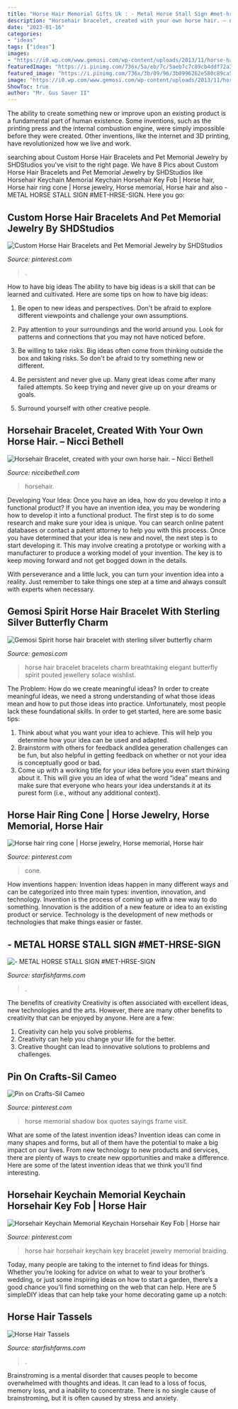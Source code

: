 ```yaml
---
title: "Horse Hair Memorial Gifts Uk : - Metal Horse Stall Sign #met-hrse-sign"
description: "Horsehair bracelet, created with your own horse hair. – nicci bethell"
date: "2023-01-16"
categories:
- "ideas"
tags: ["ideas"]
images:
- "https://i0.wp.com/www.gemosi.com/wp-content/uploads/2013/11/horse-hair-bracelet-gemosi.jpg?fit=1020%2C800"
featuredImage: "https://i.pinimg.com/736x/5a/eb/7c/5aeb7c7c89cb4ddf72a303f356b1e48b--horse-shadow-box-memorial-ideas.jpg"
featured_image: "https://i.pinimg.com/736x/3b/09/96/3b0996262e580c89ca5928348326294d.jpg"
image: "https://i0.wp.com/www.gemosi.com/wp-content/uploads/2013/11/horse-hair-bracelet-gemosi.jpg?fit=1020%2C800"
ShowToc: true
author: "Mr. Gus Sauer II"
---
```



The ability to create something new or improve upon an existing product is a fundamental part of human existence. Some inventions, such as the printing press and the internal combustion engine, were simply impossible before they were created. Other inventions, like the internet and 3D printing, have revolutionized how we live and work.

	

		
searching about Custom Horse Hair Bracelets and Pet Memorial Jewelry by SHDStudios you've visit to the right page. We have 8 Pics about Custom Horse Hair Bracelets and Pet Memorial Jewelry by SHDStudios like Horsehair Keychain Memorial Keychain Horsehair Key Fob | Horse hair, Horse hair ring cone | Horse jewelry, Horse memorial, Horse hair and also - METAL HORSE STALL SIGN #MET-HRSE-SIGN. Here you go:
		
    
## Custom Horse Hair Bracelets And Pet Memorial Jewelry By SHDStudios

<img loading=lazy src="https://i.pinimg.com/736x/3b/09/96/3b0996262e580c89ca5928348326294d.jpg" onerror="this.onerror=null;this.src='https://tse4.mm.bing.net/th?id=OIP.Y7sEMC0sYYcMk4GzuG_7jwHaF4&amp;pid=15.1';" alt="Custom Horse Hair Bracelets and Pet Memorial Jewelry by SHDStudios">

_Source: pinterest.com_

>. 

	

How to have big ideas
The ability to have big ideas is a skill that can be learned and cultivated. Here are some tips on how to have big ideas:
1. Be open to new ideas and perspectives. Don't be afraid to explore different viewpoints and challenge your own assumptions.

2. Pay attention to your surroundings and the world around you. Look for patterns and connections that you may not have noticed before.

3. Be willing to take risks. Big ideas often come from thinking outside the box and taking risks. So don't be afraid to try something new or different.

4. Be persistent and never give up. Many great ideas come after many failed attempts. So keep trying and never give up on your dreams or goals.

5. Surround yourself with other creative people.

    
## Horsehair Bracelet, Created With Your Own Horse Hair. – Nicci Bethell

<img loading=lazy src="https://cdn.shopify.com/s/files/1/0223/1533/products/319DCA31-A5FA-400D-8C03-453308ED894A_1024x1024@2x.jpg?v=1577118785" onerror="this.onerror=null;this.src='https://tse3.mm.bing.net/th?id=OIP.7AD_sMU6Yv-FkGHUifFxRwHaHa&amp;pid=15.1';" alt="Horsehair Bracelet, created with your own horse hair. – Nicci Bethell">

_Source: niccibethell.com_

>horsehair. 

	

Developing Your Idea: Once you have an idea, how do you develop it into a functional product?
If you have an invention idea, you may be wondering how to develop it into a functional product. The first step is to do some research and make sure your idea is unique. You can search online patent databases or contact a patent attorney to help you with this process.
Once you have determined that your idea is new and novel, the next step is to start developing it. This may involve creating a prototype or working with a manufacturer to produce a working model of your invention. The key is to keep moving forward and not get bogged down in the details.

With perseverance and a little luck, you can turn your invention idea into a reality. Just remember to take things one step at a time and always consult with experts when necessary.

    
## Gemosi Spirit Horse Hair Bracelet With Sterling Silver Butterfly Charm

<img loading=lazy src="https://i0.wp.com/www.gemosi.com/wp-content/uploads/2013/11/horse-hair-bracelet-gemosi.jpg?fit=1020%2C800" onerror="this.onerror=null;this.src='https://tse4.mm.bing.net/th?id=OIP.7MqKO1xVRYVncladsc_nJQHaFz&amp;pid=15.1';" alt="Gemosi Spirit horse hair bracelet with sterling silver butterfly charm">

_Source: gemosi.com_

>horse hair bracelet bracelets charm breathtaking elegant butterfly spirit pouted jewellery solace wishlist. 

	

The Problem: How do we create meaningful ideas?
In order to create meaningful ideas, we need a strong understanding of what those ideas mean and how to put those ideas into practice. Unfortunately, most people lack these foundational skills. In order to get started, here are some basic tips: 
1. Think about what you want your idea to achieve. This will help you determine how your idea can be used and adapted. 
2. Brainstorm with others for feedback andIdea generation challenges can be fun, but also helpful in getting feedback on whether or not your idea is conceptually good or bad. 
3. Come up with a working title for your idea before you even start thinking about it. This will give you an idea of what the word “idea” means and make sure that everyone who hears your idea understands it at its purest form (i.e., without any additional context).

    
## Horse Hair Ring Cone | Horse Jewelry, Horse Memorial, Horse Hair

<img loading=lazy src="https://i.pinimg.com/736x/9e/12/78/9e1278ec3d86871df7593f9d02aa9ea8.jpg" onerror="this.onerror=null;this.src='https://tse1.mm.bing.net/th?id=OIP.eNrP1PEBcx5EBF5WtWzdbQHaKP&amp;pid=15.1';" alt="Horse hair ring cone | Horse jewelry, Horse memorial, Horse hair">

_Source: pinterest.com_

>cone. 

	

How inventions happen:
Invention ideas happen in many different ways and can be categorized into three main types: invention, innovation, and technology. Invention is the process of coming up with a new way to do something. Innovation is the addition of a new feature or idea to an existing product or service. Technology is the development of new methods or technologies that make things easier or faster.

    
## - METAL HORSE STALL SIGN #MET-HRSE-SIGN

<img loading=lazy src="https://www.starfishfarms.com/resize/Shared/Images/Product/METAL-HORSE-STALL-SIGN/11742896_1665927970306266_8970173124857882923_n.jpg?bw=1000&amp;w=1000&amp;bh=1000&amp;h=1000" onerror="this.onerror=null;this.src='https://tse2.mm.bing.net/th?id=OIP.JuxOfl9tQQDADbPrWFNeogHaGE&amp;pid=15.1';" alt="- METAL HORSE STALL SIGN #MET-HRSE-SIGN">

_Source: starfishfarms.com_

>. 

	

The benefits of creativity
Creativity is often associated with excellent ideas, new technologies and the arts. However, there are many other benefits to creativity that can be enjoyed by anyone. Here are a few: 
1. Creativity can help you solve problems.
2. Creativity can help you change your life for the better.
3. Creative thought can lead to innovative solutions to problems and challenges.

    
## Pin On Crafts-Sil Cameo

<img loading=lazy src="https://i.pinimg.com/736x/5a/eb/7c/5aeb7c7c89cb4ddf72a303f356b1e48b--horse-shadow-box-memorial-ideas.jpg" onerror="this.onerror=null;this.src='https://tse3.mm.bing.net/th?id=OIP.L3CooEl03RwjqgVMWin4JQHaEe&amp;pid=15.1';" alt="Pin on Crafts-Sil Cameo">

_Source: pinterest.com_

>horse memorial shadow box quotes sayings frame visit. 

	

What are some of the latest invention ideas?
Invention ideas can come in many shapes and forms, but all of them have the potential to make a big impact on our lives. From new technology to new products and services, there are plenty of ways to create new opportunities and make a difference. Here are some of the latest invention ideas that we think you'll find interesting.

    
## Horsehair Keychain Memorial Keychain Horsehair Key Fob | Horse Hair

<img loading=lazy src="https://i.pinimg.com/originals/59/ed/2c/59ed2c61b7d6ad22c841ed7c52c0327e.jpg" onerror="this.onerror=null;this.src='https://tse4.mm.bing.net/th?id=OIP.fkOJoNOnchAYKjGScU3y-gHaMZ&amp;pid=15.1';" alt="Horsehair Keychain Memorial Keychain Horsehair Key Fob | Horse hair">

_Source: pinterest.com_

>horse hair horsehair keychain key bracelet jewelry memorial braiding. 

	

Today, many people are taking to the internet to find ideas for things. Whether you’re looking for advice on what to wear to your brother’s wedding, or just some inspiring ideas on how to start a garden, there’s a good chance you’ll find something on the web that can help. Here are 5 simpleDIY ideas that can help take your home decorating game up a notch: 

    
## Horse Hair Tassels

<img loading=lazy src="https://www.starfishfarms.com/resize/Shared/Images/Product/HORSE-HAIR-TASSEL/IMG_20180819_145024396.jpg?bw=1000&amp;w=1000&amp;bh=1000&amp;h=1000" onerror="this.onerror=null;this.src='https://tse4.mm.bing.net/th?id=OIP.N2W6-FtZra7U159BlPoxxQAAAA&amp;pid=15.1';" alt="Horse Hair Tassels">

_Source: starfishfarms.com_

>. 

	

Brainstroming is a mental disorder that causes people to become overwhelmed with thoughts and ideas. It can lead to a loss of focus, memory loss, and a inability to concentrate. There is no single cause of brainstroming, but it is often caused by stress and anxiety.

